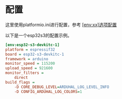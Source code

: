 # 配置

这里使用platformio.ini进行配置，参考
<a href="https://docs.platformio.org/en/latest/projectconf/sections/env/index.html">[env:xx]选项配置</a>

以下是一个esp32s3的配置示例。
```Ini
[env:esp32-s3-devkitc-1]
platform = espressif32
board = esp32-s3-devkitc-1
framework = arduino
monitor_speed = 115200
upload_speed = 921600
monitor_filters =
    direct
build_flags =
    -D CORE_DEBUG_LEVEL=ARDUHAL_LOG_LEVEL_INFO
    -D CONFIG_ARDUHAL_LOG_COLORS=1
```
